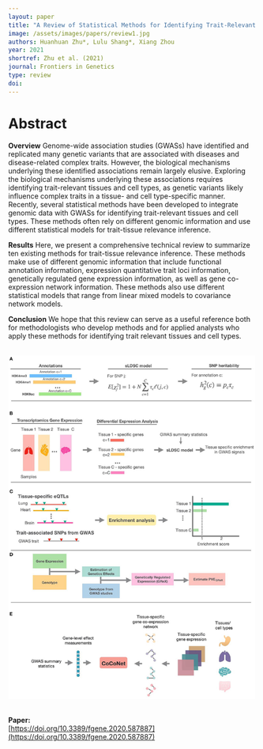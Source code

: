 ```yaml
---
layout: paper
title: "A Review of Statistical Methods for Identifying Trait-Relevant Tissues and Cell Types"
image: /assets/images/papers/review1.jpg
authors: Huanhuan Zhu*, Lulu Shang*, Xiang Zhou
year: 2021
shortref: Zhu et al. (2021) 
journal: Frontiers in Genetics
type: review
doi: 
---
```


# Abstract

**Overview**
Genome-wide association studies (GWASs) have identified and replicated many genetic variants that are associated with diseases and disease-related complex traits. However, the biological mechanisms underlying these identified associations remain largely elusive. Exploring the biological mechanisms underlying these associations requires identifying trait-relevant tissues and cell types, as genetic variants likely influence complex traits in a tissue- and cell type-specific manner. Recently, several statistical methods have been developed to integrate genomic data with GWASs for identifying trait-relevant tissues and cell types. These methods often rely on different genomic information and use different statistical models for trait-tissue relevance inference.

**Results**
Here, we present a comprehensive technical review to summarize ten existing methods for trait-tissue relevance inference. These methods make use of different genomic information that include functional annotation information, expression quantitative trait loci information, genetically regulated gene expression information, as well as gene co-expression network information. These methods also use different statistical models that range from linear mixed models to covariance network models. 

**Conclusion**
We hope that this review can serve as a useful reference both for methodologists who develop methods and for applied analysts who apply these methods for identifying trait relevant tissues and cell types.

<br />

<div class="middle">
    <img src="/assets/images/papers/review1.jpg" alt="photo" width="500"/>
</div>

<br />

**Paper:**
<br />
[https://doi.org/10.3389/fgene.2020.587887](https://doi.org/10.3389/fgene.2020.587887)
<br />



